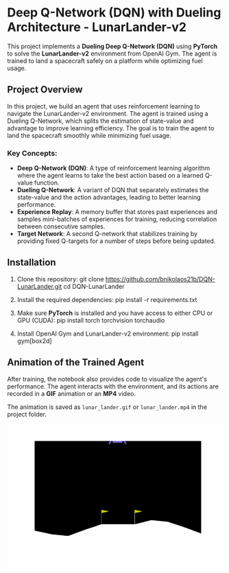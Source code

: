 # Deep Q-Network (DQN) with Dueling Architecture - LunarLander-v2

This project implements a **Dueling Deep Q-Network (DQN)** using **PyTorch** to solve the **LunarLander-v2** environment from OpenAI Gym. The agent is trained to land a spacecraft safely on a platform while optimizing fuel usage.

## Project Overview

In this project, we build an agent that uses reinforcement learning to navigate the LunarLander-v2 environment. The agent is trained using a Dueling Q-Network, which splits the estimation of state-value and advantage to improve learning efficiency. The goal is to train the agent to land the spacecraft smoothly while minimizing fuel usage.

### Key Concepts:
- **Deep Q-Network (DQN)**: A type of reinforcement learning algorithm where the agent learns to take the best action based on a learned Q-value function.
- **Dueling Q-Network**: A variant of DQN that separately estimates the state-value and the action advantages, leading to better learning performance.
- **Experience Replay**: A memory buffer that stores past experiences and samples mini-batches of experiences for training, reducing correlation between consecutive samples.
- **Target Network**: A second Q-network that stabilizes training by providing fixed Q-targets for a number of steps before being updated.

## Installation

1. Clone this repository:
    git clone https://github.com/bnikolaos21b/DQN-LunarLander.git
    cd DQN-LunarLander

2. Install the required dependencies:
    pip install -r requirements.txt

3. Make sure **PyTorch** is installed and you have access to either CPU or GPU (CUDA):
    pip install torch torchvision torchaudio

4. Install OpenAI Gym and LunarLander-v2 environment:
    pip install gym[box2d]

## Animation of the Trained Agent

After training, the notebook also provides code to visualize the agent's performance. The agent interacts with the environment, and its actions are recorded in a **GIF** animation or an **MP4** video.

The animation is saved as `lunar_lander.gif` or `lunar_lander.mp4` in the project folder.

![Lunar Lander Animation](./lunar_lander.gif)


